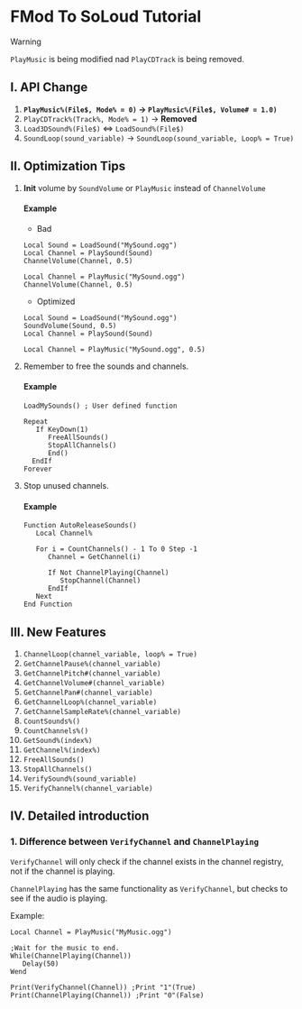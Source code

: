 # FMod To SoLoud Tutorial

> [!WARNING]
> `PlayMusic` is being modified nad `PlayCDTrack` is being removed.

## I. API Change
1. **```PlayMusic%(File$, Mode% = 0)``` -> ```PlayMusic%(File$, Volume# = 1.0)```**
2. ```PlayCDTrack%(Track%, Mode% = 1)``` -> **Removed**
3. ```Load3DSound%(File$)``` <=> ```LoadSound%(File$)```
4. ```SoundLoop(sound_variable)``` -> ```SoundLoop(sound_variable, Loop% = True)```

## II. Optimization Tips
1. **Init** volume by ```SoundVolume``` or ```PlayMusic``` instead of ```ChannelVolume```

   #### Example

   - Bad

   ```
   Local Sound = LoadSound("MySound.ogg")
   Local Channel = PlaySound(Sound)
   ChannelVolume(Channel, 0.5)
   ```

   ```
   Local Channel = PlayMusic("MySound.ogg")
   ChannelVolume(Channel, 0.5)
   ```

   - Optimized

   ```
   Local Sound = LoadSound("MySound.ogg")
   SoundVolume(Sound, 0.5)
   Local Channel = PlaySound(Sound)
   ```

   ```
   Local Channel = PlayMusic("MySound.ogg", 0.5)
   ```

2. Remember to free the sounds and channels.

   #### Example

   ```
   LoadMySounds() ; User defined function

   Repeat
      If KeyDown(1)
         FreeAllSounds()
         StopAllChannels()
         End()
     EndIf
   Forever
   ```

3. Stop unused channels.
    
   #### Example
   
   ```
   Function AutoReleaseSounds()
      Local Channel%

      For i = CountChannels() - 1 To 0 Step -1
         Channel = GetChannel(i)

         If Not ChannelPlaying(Channel)
            StopChannel(Channel)
         EndIf
      Next
   End Function
   ```
   
## III. New Features
1. ```ChannelLoop(channel_variable, loop% = True)```
2. ```GetChannelPause%(channel_variable)```
3. ```GetChannelPitch#(channel_variable)```
4. ```GetChannelVolume#(channel_variable)```
5. ```GetChannelPan#(channel_variable)```
6. ```GetChannelLoop%(channel_variable)```
7. ```GetChannelSampleRate%(channel_variable)```
8. ```CountSounds%()```
9. ```CountChannels%()```
10. ```GetSound%(index%)```
11. ```GetChannel%(index%)```
12. ```FreeAllSounds()```
13. ```StopAllChannels()```
14. ```VerifySound%(sound_variable)```
15. ```VerifyChannel%(channel_variable)```

## IV. Detailed introduction
### 1. Difference between ```VerifyChannel``` and ```ChannelPlaying```
```VerifyChannel``` will only check if the channel exists in the channel registry, not if the channel is playing.

```ChannelPlaying``` has the same functionality as ```VerifyChannel```, but checks to see if the audio is playing.

Example:
```
Local Channel = PlayMusic("MyMusic.ogg")

;Wait for the music to end.
While(ChannelPlaying(Channel))
   Delay(50)
Wend

Print(VerifyChannel(Channel)) ;Print "1"(True)
Print(ChannelPlaying(Channel)) ;Print "0"(False)
```